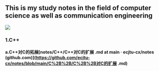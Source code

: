 ## This is my study notes in the field of computer science as well as communication engineering
![](E:\BaiduSyncdisk\notes\README.assets\1.jpg)

### 1.C++

#### a.C++对C的拓展[notes/C++/C++对C的扩展 .md at main · ecjtu-cx/notes (github.com)](https://github.com/ecjtu-cx/notes/blob/main/C%2B%2B/C%2B%2B对C的扩展 .md)

